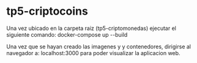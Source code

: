 # tp5-criptocoins
Una vez ubicado en la carpeta raiz (tp5-criptomonedas) ejecutar el siguiente comando:
docker-compose up --build

Una vez que se hayan creado las imagenes y y contenedores, dirigirse al navegador a: 
localhost:3000 para poder visualizar la aplicacion web.
